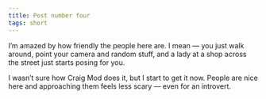 ```yaml
---
title: Post number four
tags: short
---
```

I’m amazed by how friendly the people here are. I mean — you just walk around, point your camera and random stuff, and a lady at a shop across the street just starts posing for you. 

I wasn’t sure how Craig Mod does it, but I start to get it now. People are nice here and approaching them feels less scary — even for an introvert.
